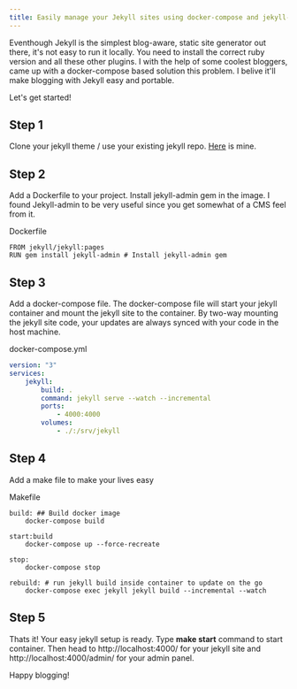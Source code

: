 ```yaml
---
title: Easily manage your Jekyll sites using docker-compose and jekyll-admin
---
```


Eventhough Jekyll is the simplest blog-aware, static site generator out there, it's not easy to run it locally. You need to install the correct ruby version and all these other plugins.  I with the help of some coolest bloggers, came up with a docker-compose based solution this problem. I belive it'll make blogging with Jekyll easy and portable.

Let's get started!

## Step 1
Clone your jekyll theme / use your existing jekyll repo. [Here](https://github.com/alfredfrancis/alfredfrancis.github.io) is mine.



## Step 2

Add a Dockerfile to your project. Install jekyll-admin gem in the image.  I found Jekyll-admin to be very useful since you get somewhat of a CMS feel from it. 

Dockerfile
``` docker
FROM jekyll/jekyll:pages
RUN gem install jekyll-admin # Install jekyll-admin gem
```

## Step 3
Add a docker-compose file. The docker-compose file will start your jekyll container and mount the jekyll site to the container. By two-way mounting the jekyll site code, your updates are always synced with your code in the host machine.

docker-compose.yml
```yaml
version: "3"
services:
    jekyll:
        build: .
        command: jekyll serve --watch --incremental
        ports:
            - 4000:4000
        volumes:
            - ./:/srv/jekyll

```

## Step 4

Add a make file to make your lives easy

Makefile
```make
build: ## Build docker image
	docker-compose build

start:build
	docker-compose up --force-recreate

stop: 
	docker-compose stop

rebuild: # run jekyll build inside container to update on the go
	docker-compose exec jekyll jekyll build --incremental --watch
```

## Step 5

Thats it! Your easy jekyll setup is ready.  Type **make start** command to start container. Then head to http://localhost:4000/ for your jekyll site and http://localhost:4000/admin/ for your admin panel.

Happy blogging!
